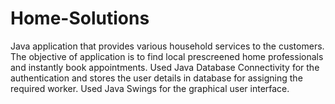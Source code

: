 # Home-Solutions
Java application that provides various household services to the customers. The objective of application is to find local prescreened home professionals and instantly book appointments. Used Java Database Connectivity for the authentication and stores the user details in database for assigning the required worker. Used Java Swings for the graphical user interface.
